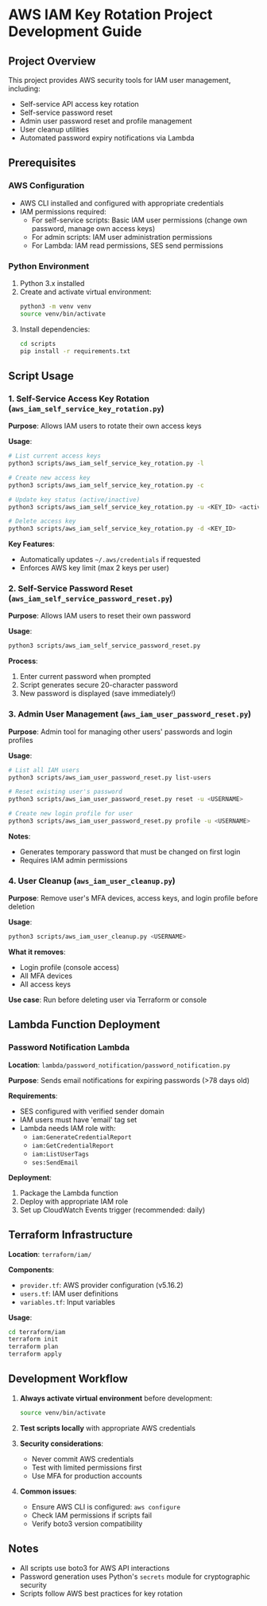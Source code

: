 # AWS IAM Key Rotation Project Development Guide

## Project Overview
This project provides AWS security tools for IAM user management, including:
- Self-service API access key rotation
- Self-service password reset
- Admin user password reset and profile management
- User cleanup utilities
- Automated password expiry notifications via Lambda

## Prerequisites

### AWS Configuration
- AWS CLI installed and configured with appropriate credentials
- IAM permissions required:
  - For self-service scripts: Basic IAM user permissions (change own password, manage own access keys)
  - For admin scripts: IAM user administration permissions
  - For Lambda: IAM read permissions, SES send permissions

### Python Environment
1. Python 3.x installed
2. Create and activate virtual environment:
   ```bash
   python3 -m venv venv
   source venv/bin/activate
   ```
3. Install dependencies:
   ```bash
   cd scripts
   pip install -r requirements.txt
   ```

## Script Usage

### 1. Self-Service Access Key Rotation (`aws_iam_self_service_key_rotation.py`)
**Purpose**: Allows IAM users to rotate their own access keys

**Usage**:
```bash
# List current access keys
python3 scripts/aws_iam_self_service_key_rotation.py -l

# Create new access key
python3 scripts/aws_iam_self_service_key_rotation.py -c

# Update key status (active/inactive)
python3 scripts/aws_iam_self_service_key_rotation.py -u <KEY_ID> <active|inactive>

# Delete access key
python3 scripts/aws_iam_self_service_key_rotation.py -d <KEY_ID>
```

**Key Features**:
- Automatically updates `~/.aws/credentials` if requested
- Enforces AWS key limit (max 2 keys per user)

### 2. Self-Service Password Reset (`aws_iam_self_service_password_reset.py`)
**Purpose**: Allows IAM users to reset their own password

**Usage**:
```bash
python3 scripts/aws_iam_self_service_password_reset.py
```

**Process**:
1. Enter current password when prompted
2. Script generates secure 20-character password
3. New password is displayed (save immediately!)

### 3. Admin User Management (`aws_iam_user_password_reset.py`)
**Purpose**: Admin tool for managing other users' passwords and login profiles

**Usage**:
```bash
# List all IAM users
python3 scripts/aws_iam_user_password_reset.py list-users

# Reset existing user's password
python3 scripts/aws_iam_user_password_reset.py reset -u <USERNAME>

# Create new login profile for user
python3 scripts/aws_iam_user_password_reset.py profile -u <USERNAME>
```

**Notes**:
- Generates temporary password that must be changed on first login
- Requires IAM admin permissions

### 4. User Cleanup (`aws_iam_user_cleanup.py`)
**Purpose**: Remove user's MFA devices, access keys, and login profile before deletion

**Usage**:
```bash
python3 scripts/aws_iam_user_cleanup.py <USERNAME>
```

**What it removes**:
- Login profile (console access)
- All MFA devices
- All access keys

**Use case**: Run before deleting user via Terraform or console

## Lambda Function Deployment

### Password Notification Lambda
**Location**: `lambda/password_notification/password_notification.py`

**Purpose**: Sends email notifications for expiring passwords (>78 days old)

**Requirements**:
- SES configured with verified sender domain
- IAM users must have 'email' tag set
- Lambda needs IAM role with:
  - `iam:GenerateCredentialReport`
  - `iam:GetCredentialReport`
  - `iam:ListUserTags`
  - `ses:SendEmail`

**Deployment**:
1. Package the Lambda function
2. Deploy with appropriate IAM role
3. Set up CloudWatch Events trigger (recommended: daily)

## Terraform Infrastructure

**Location**: `terraform/iam/`

**Components**:
- `provider.tf`: AWS provider configuration (v5.16.2)
- `users.tf`: IAM user definitions
- `variables.tf`: Input variables

**Usage**:
```bash
cd terraform/iam
terraform init
terraform plan
terraform apply
```

## Development Workflow

1. **Always activate virtual environment** before development:
   ```bash
   source venv/bin/activate
   ```

2. **Test scripts locally** with appropriate AWS credentials

3. **Security considerations**:
   - Never commit AWS credentials
   - Test with limited permissions first
   - Use MFA for production accounts

4. **Common issues**:
   - Ensure AWS CLI is configured: `aws configure`
   - Check IAM permissions if scripts fail
   - Verify boto3 version compatibility

## Notes
- All scripts use boto3 for AWS API interactions
- Password generation uses Python's `secrets` module for cryptographic security
- Scripts follow AWS best practices for key rotation